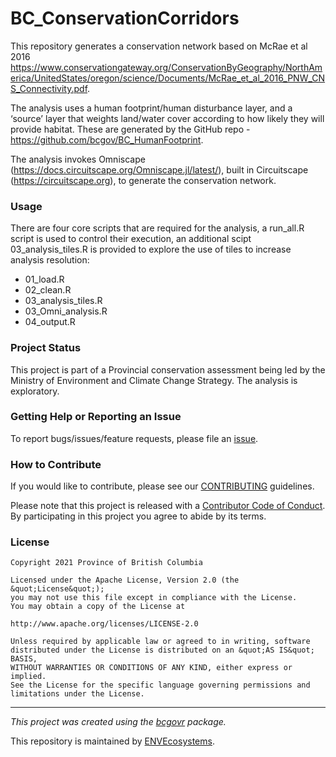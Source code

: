 <!-- Add a project state badge
See https://github.com/BCDevExchange/Our-Project-Docs/blob/master/discussion/projectstates.md
If you have bcgovr installed and you use RStudio, click the 'Insert BCDevex Badge' Addin. -->

# BC_ConservationCorridors

This repository generates a conservation network based on McRae et al
2016
<https://www.conservationgateway.org/ConservationByGeography/NorthAmerica/UnitedStates/oregon/science/Documents/McRae_et_al_2016_PNW_CNS_Connectivity.pdf>.

The analysis uses a human footprint/human disturbance layer, and a
‘source’ layer that weights land/water cover according to how likely
they will provide habitat. These are generated by the GitHub repo -
<https://github.com/bcgov/BC_HumanFootprint>.

The analysis invokes Omniscape
(<https://docs.circuitscape.org/Omniscape.jl/latest/>), built in
Circuitscape (<https://circuitscape.org>), to generate the conservation
network.

### Usage

There are four core scripts that are required for the analysis, a
run_all.R script is used to control their execution, an additional scipt
03_analysis_tiles.R is provided to explore the use of tiles to increase
analysis resolution:

-   01_load.R
-   02_clean.R
-   03_analysis_tiles.R
-   03_Omni_analysis.R
-   04_output.R

### Project Status

This project is part of a Provincial conservation assessment being led
by the Ministry of Environment and Climate Change Strategy. The analysis
is exploratory.

### Getting Help or Reporting an Issue

To report bugs/issues/feature requests, please file an
[issue](https://github.com/bcgov/BC_ConservationCorridors/issues/).

### How to Contribute

If you would like to contribute, please see our
[CONTRIBUTING](CONTRIBUTING.md) guidelines.

Please note that this project is released with a [Contributor Code of
Conduct](CODE_OF_CONDUCT.md). By participating in this project you agree
to abide by its terms.

### License

    Copyright 2021 Province of British Columbia

    Licensed under the Apache License, Version 2.0 (the &quot;License&quot;);
    you may not use this file except in compliance with the License.
    You may obtain a copy of the License at

    http://www.apache.org/licenses/LICENSE-2.0

    Unless required by applicable law or agreed to in writing, software distributed under the License is distributed on an &quot;AS IS&quot; BASIS,
    WITHOUT WARRANTIES OR CONDITIONS OF ANY KIND, either express or implied.
    See the License for the specific language governing permissions and limitations under the License.

------------------------------------------------------------------------

*This project was created using the
[bcgovr](https://github.com/bcgov/bcgovr) package.*

This repository is maintained by
[ENVEcosystems](https://github.com/orgs/bcgov/teams/envecosystems/members).
